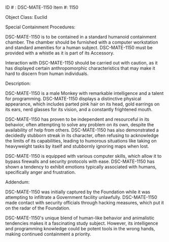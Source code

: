 ID # : DSC-MATE-1150
Item #: 1150

Object Class: Euclid

Special Containment Procedures:

DSC-MATE-1150 is to be contained in a standard humanoid containment chamber. The chamber should be furnished with a computer workstation and standard amenities for a human subject. DSC-MATE-1150 must be provided with a whistle as it is part of its Accessory.

Interaction with DSC-MATE-1150 should be carried out with caution, as it has displayed certain anthropomorphic characteristics that may make it hard to discern from human individuals.

Description:

DSC-MATE-1150 is a male Monkey with remarkable intelligence and a talent for programming. DSC-MATE-1150 displays a distinctive physical appearance, which includes parted pink hair on its head, gold earrings on its ears, nerd glasses for its vision, and a constantly frightened mouth.

DSC-MATE-1150 has proven to be independent and resourceful in its behavior, often attempting to solve any problem on its own, despite the availability of help from others. DSC-MATE-1150 has also demonstrated a decidedly stubborn streak in its character, often refusing to acknowledge the limits of its capabilities, leading to humorous situations like taking on heavyweight tasks by itself and stubbornly ignoring maps when lost.

DSC-MATE-1150 is equipped with various computer skills, which allow it to bypass firewalls and security protocols with ease. DSC-MATE-1150 has shown a tendency to exhibit emotions typically associated with humans, specifically anger and frustration.

Addendum:

DSC-MATE-1150 was initially captured by the Foundation while it was attempting to infiltrate a Government facility unlawfully. DSC-MATE-1150 made contact with security officials through hacking measures, which put it on the radar of the Foundation.

DSC-MATE-1150's unique blend of human-like behavior and animalistic tendencies makes it a fascinating study subject. However, its intelligence and programming knowledge could be potent tools in the wrong hands, making continued containment a priority.